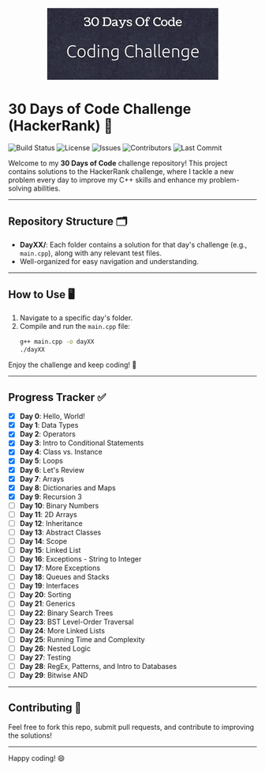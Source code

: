 <div align="center">
   <img src="images.jpg" alt="30daysofcode">
</div>

# 30 Days of Code Challenge (HackerRank) 🚀

![Build Status](https://img.shields.io/github/workflow/status/KARSTERR/30-days-of-code/CI?label=Build)
![License](https://img.shields.io/github/license/KARSTERR/30-days-of-code)
![Issues](https://img.shields.io/github/issues/KARSTERR/30-days-of-code)
![Contributors](https://img.shields.io/github/contributors/KARSTERR/30-days-of-code)
![Last Commit](https://img.shields.io/github/last-commit/KARSTERR/30-days-of-code)

Welcome to my **30 Days of Code** challenge repository! This project contains solutions to the HackerRank challenge, where I tackle a new problem every day to improve my C++ skills and enhance my problem-solving abilities.

---

## Repository Structure 🗂️

- **DayXX/**: Each folder contains a solution for that day's challenge (e.g., `main.cpp`), along with any relevant test files.
- Well-organized for easy navigation and understanding.

---

## How to Use 🖥️

1. Navigate to a specific day's folder.
2. Compile and run the `main.cpp` file:
   ```bash
   g++ main.cpp -o dayXX
   ./dayXX
   ```

Enjoy the challenge and keep coding! 🎯

---

## Progress Tracker ✅

- [x] **Day 0**: Hello, World!
- [x] **Day 1**: Data Types
- [x] **Day 2**: Operators
- [x] **Day 3**: Intro to Conditional Statements
- [x] **Day 4**: Class vs. Instance
- [x] **Day 5**: Loops
- [x] **Day 6**: Let's Review
- [x] **Day 7**: Arrays
- [x] **Day 8**: Dictionaries and Maps
- [x] **Day 9**: Recursion 3
- [ ] **Day 10**: Binary Numbers
- [ ] **Day 11**: 2D Arrays
- [ ] **Day 12**: Inheritance
- [ ] **Day 13**: Abstract Classes
- [ ] **Day 14**: Scope
- [ ] **Day 15**: Linked List
- [ ] **Day 16**: Exceptions - String to Integer
- [ ] **Day 17**: More Exceptions
- [ ] **Day 18**: Queues and Stacks
- [ ] **Day 19**: Interfaces
- [ ] **Day 20**: Sorting
- [ ] **Day 21**: Generics
- [ ] **Day 22**: Binary Search Trees
- [ ] **Day 23**: BST Level-Order Traversal
- [ ] **Day 24**: More Linked Lists
- [ ] **Day 25**: Running Time and Complexity
- [ ] **Day 26**: Nested Logic
- [ ] **Day 27**: Testing
- [ ] **Day 28**: RegEx, Patterns, and Intro to Databases
- [ ] **Day 29**: Bitwise AND

---

## Contributing 🤝

Feel free to fork this repo, submit pull requests, and contribute to improving the solutions!

---

Happy coding! 😄